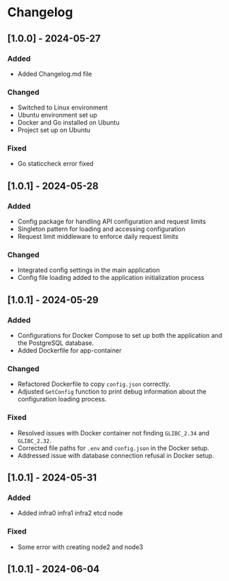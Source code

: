 # Changelog

## [1.0.0] - 2024-05-27
### Added
- Added Changelog.md file

### Changed
- Switched to Linux environment
- Ubuntu environment set up
- Docker and Go installed on Ubuntu
- Project set up on Ubuntu

### Fixed
- Go staticcheck error fixed



## [1.0.1] - 2024-05-28
### Added
- Config package for handling API configuration and request limits
- Singleton pattern for loading and accessing configuration
- Request limit middleware to enforce daily request limits

### Changed
- Integrated config settings in the main application
- Config file loading added to the application initialization process



## [1.0.1] - 2024-05-29
### Added
- Configurations for Docker Compose to set up both the application and the PostgreSQL database.
- Added Dockerfile for app-container

### Changed
- Refactored Dockerfile to copy `config.json` correctly.
- Adjusted `GetConfig` function to print debug information about the configuration loading process.

### Fixed
- Resolved issues with Docker container not finding `GLIBC_2.34` and `GLIBC_2.32`.
- Corrected file paths for `.env` and `config.json` in the Docker setup.
- Addressed issue with database connection refusal in Docker setup.


## [1.0.1] - 2024-05-31
### Added
- Added infra0 infra1 infra2 etcd node 

### Fixed
- Some error with creating node2 and node3



## [1.0.1] - 2024-06-04







